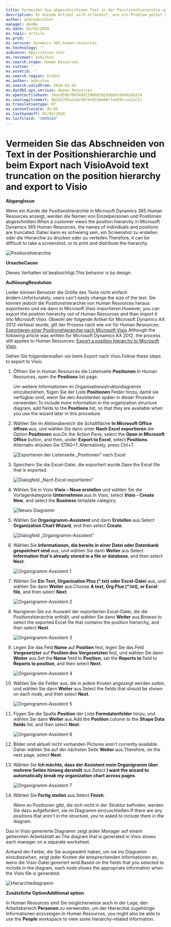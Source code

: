 ```yaml
---
title: Vermeiden Sie abgeschnittenen Text in der Positionshierarchie und beim Exportieren in Visio
description: In diesem Artikel wird erläutert, wie ein Problem gelöst wird, bei dem Namen von Einzelpersonen und Positionen abgeschnitten werden, wenn Kunden die Positionshierarchie in Microsoft Dynamics 365 Human Resources anzeigen. Das Abschneiden von Text erschwert das Erstellen von Screenshots oder das Drucken der Hierarchie.
author: andreabichsel
manager: AnnBe
ms.date: 02/03/2020
ms.topic: article
ms.prod: ''
ms.service: dynamics-365-human-resources
ms.technology: ''
audience: Application User
ms.reviewer: anbichse
ms.search.scope: Human Resources
ms.custom: ''
ms.assetid: ''
ms.search.region: Global
ms.author: anbichse
ms.search.validFrom: 2020-02-03
ms.dyn365.ops.version: Human Resources
ms.openlocfilehash: 39ac850b70974dd15906039293bb6c60492da324
ms.sourcegitcommit: 40163705a134c9874fd33be80c7ae59ccce22c21
ms.translationtype: HT
ms.contentlocale: de-DE
ms.lasthandoff: 02/03/2020
ms.locfileid: "3009164"
---
```

# <a name="avoid-text-truncation-on-the-position-hierarchy-and-export-to-visio"></a><span data-ttu-id="f5a22-104">Vermeiden Sie das Abschneiden von Text in der Positionshierarchie und beim Export nach Visio</span><span class="sxs-lookup"><span data-stu-id="f5a22-104">Avoid text truncation on the position hierarchy and export to Visio</span></span>

<span data-ttu-id="f5a22-105">**Abgang**</span><span class="sxs-lookup"><span data-stu-id="f5a22-105">**Issue**</span></span>

<span data-ttu-id="f5a22-106">Wenn ein Kunde die Positionshierarchie in Microsoft Dynamics 365 Human Resources anzeigt, werden die Namen von Einzelpersonen und Positionen abgeschnitten.</span><span class="sxs-lookup"><span data-stu-id="f5a22-106">When a customer views the position hierarchy in Microsoft Dynamics 365 Human Resources, the names of individuals and positions are truncated.</span></span> <span data-ttu-id="f5a22-107">Daher kann es schwierig sein, ein Screenshot zu erstellen oder die Hierarchie zu drucken oder zu verteilen.</span><span class="sxs-lookup"><span data-stu-id="f5a22-107">Therefore, it can be difficult to take a screenshot, or to print and distribute the hierarchy.</span></span>

![Positionshierarchie](media/position-h.png)

<span data-ttu-id="f5a22-109">**Ursache**</span><span class="sxs-lookup"><span data-stu-id="f5a22-109">**Cause**</span></span>

<span data-ttu-id="f5a22-110">Dieses Verhalten ist beabsichtigt.</span><span class="sxs-lookup"><span data-stu-id="f5a22-110">This behavior is by design.</span></span>

<span data-ttu-id="f5a22-111">**Auflösung**</span><span class="sxs-lookup"><span data-stu-id="f5a22-111">**Resolution**</span></span>

<span data-ttu-id="f5a22-112">Leider können Benutzer die Größe des Texts nicht einfach ändern.</span><span class="sxs-lookup"><span data-stu-id="f5a22-112">Unfortunately, users can't easily change the size of the text.</span></span> <span data-ttu-id="f5a22-113">Sie können jedoch die Positionshierarchie von Human Resources heraus exportieren und sie dann in Microsoft Visio importieren.</span><span class="sxs-lookup"><span data-stu-id="f5a22-113">However, you can export the position hierarchy out of Human Resources and then import it into Microsoft Visio.</span></span> <span data-ttu-id="f5a22-114">Obwohl der folgende Artikel für Microsoft Dynamics AX 2012 verfasst wurde, gilt der Prozess nach wie vor für Human Resources: [Exportieren einer Positionshierarchie nach Microsoft Visio](https://docs.microsoft.com/dynamicsax-2012/appuser-itpro/export-a-position-hierarchy-to-microsoft-visio).</span><span class="sxs-lookup"><span data-stu-id="f5a22-114">Although the following article was written for Microsoft Dynamics AX 2012, the process still applies to Human Resources: [Export a position hierarchy to Microsoft Visio](https://docs.microsoft.com/dynamicsax-2012/appuser-itpro/export-a-position-hierarchy-to-microsoft-visio).</span></span>

<span data-ttu-id="f5a22-115">Gehen Sie folgendermaßen vor beim Export nach Visio.</span><span class="sxs-lookup"><span data-stu-id="f5a22-115">Follow these steps to export to Visio.</span></span>

1. <span data-ttu-id="f5a22-116">Öffnen Sie in Human Resources die Listenseite **Positionen**.</span><span class="sxs-lookup"><span data-stu-id="f5a22-116">In Human Resources, open the **Positions** list page.</span></span>

    <span data-ttu-id="f5a22-117">Um weitere Informationen im Organisationsstrukturdiagramm einzubeziehen, fügen Sie der Liste **Positionen** Felder hinzu, damit sie verfügbar sind, wenn Sie den Assistenten später in dieser Prozedur verwenden.</span><span class="sxs-lookup"><span data-stu-id="f5a22-117">To include more information in the organization structure diagram, add fields to the **Positions** list, so that they are available when you use the wizard later in this procedure.</span></span>

2. <span data-ttu-id="f5a22-118">Wählen Sie im Aktionsbereich die Schaltfläche **In Microsoft Office öffnen** aus, und wählen Sie dann unter **Nach Excel exportieren** die Option **Positionen** aus.</span><span class="sxs-lookup"><span data-stu-id="f5a22-118">On the Action Pane, select the **Open in Microsoft Office** button, and then, under **Export to Excel**, select **Positions**.</span></span> <span data-ttu-id="f5a22-119">Alternativ drücken Sie STRG+T.</span><span class="sxs-lookup"><span data-stu-id="f5a22-119">Alternatively, press Ctrl+T.</span></span>

    ![Exportieren der Listenseite „Positionen” nach Excel](media/org-admin.png)

3. <span data-ttu-id="f5a22-121">Speichern Sie die Excel-Datei, die exportiert wurde.</span><span class="sxs-lookup"><span data-stu-id="f5a22-121">Save the Excel file that is exported.</span></span>

    ![Dialogfeld „Nach Excel exportieren”](media/export-excel.png)

4. <span data-ttu-id="f5a22-123">Wählen Sie in Visio **Visio – Neue erstellen** und wählen Sie die Vorlagenkategorie **Unternehmen** aus.</span><span class="sxs-lookup"><span data-stu-id="f5a22-123">In Visio, select **Visio - Create New**, and select the **Business** template category.</span></span>

    ![Neues Diagramm](media/new.png)

5. <span data-ttu-id="f5a22-125">Wählen Sie **Organigramm-Assistent** und dann **Erstellen** aus.</span><span class="sxs-lookup"><span data-stu-id="f5a22-125">Select **Organization Chart Wizard**, and then select **Create**.</span></span>

    ![Dialogfeld „Organigramm-Assistent”](media/orgchart-wizard.png)

6. <span data-ttu-id="f5a22-127">Wählen Sie **Informationen, die bereits in einer Datei oder Datenbank gespeichert sind** aus, und wählen Sie dann **Weiter** aus.</span><span class="sxs-lookup"><span data-stu-id="f5a22-127">Select **Information that's already stored in a file or database**, and then select **Next**.</span></span>

    ![Organigramm-Assistent 1](media/orgchart-wizard7.png)

7. <span data-ttu-id="f5a22-129">Wählen Sie **Ein Text, Organisation Plus (\*.txt) oder Excel-Datei** aus, und wählen Sie dann **Weiter** aus.</span><span class="sxs-lookup"><span data-stu-id="f5a22-129">Choose **A text, Org Plus (\*.txt), or Excel file**, and then select **Next**.</span></span>

    ![Organigramm-Assistent 2](media/orgchart-wizard3.png)

8. <span data-ttu-id="f5a22-131">Navigieren Sie zur Auswahl der exportierten Excel-Datei, die die Positionshierarchie enthält, und wählen Sie dann **Weiter** aus.</span><span class="sxs-lookup"><span data-stu-id="f5a22-131">Browse to select the exported Excel file that contains the position hierarchy, and then select **Next**.</span></span>

    ![Organigramm-Assistent 3](media/orgchart-wizard2.png)

9. <span data-ttu-id="f5a22-133">Legen Sie das Feld **Name** auf **Position** fest, legen Sie das Feld **Vorgesetzter** auf **Position des Vorgesetzten** fest, und wählen Sie dann **Weiter** aus.</span><span class="sxs-lookup"><span data-stu-id="f5a22-133">Set the **Name** field to **Position**, set the **Reports to** field to **Reports to position**, and then select **Next**.</span></span>

    ![Organigramm-Assistent 4](media/orgchart-wizard1.png)

10. <span data-ttu-id="f5a22-135">Wählen Sie die Felder aus, die in jedem Knoten angezeigt werden sollen, und wählen Sie dann **Weiter** aus.</span><span class="sxs-lookup"><span data-stu-id="f5a22-135">Select the fields that should be shown on each node, and then select **Next**.</span></span>

    ![Organigramm-Assistent 5](media/orgchart-wizard5.png)

11. <span data-ttu-id="f5a22-137">Fügen Sie die Spalte **Position** der Liste **Formdatenfelder** hinzu, und wählen Sie dann **Weiter** aus.</span><span class="sxs-lookup"><span data-stu-id="f5a22-137">Add the **Position** column to the **Shape Data fields** list, and then select **Next**.</span></span>

    ![Organigramm-Assistent 6](media/orgchart-wizard6.png)

12. <span data-ttu-id="f5a22-139">Bilder sind aktuell nicht vorhanden.</span><span class="sxs-lookup"><span data-stu-id="f5a22-139">Pictures aren't currently available.</span></span> <span data-ttu-id="f5a22-140">Daher wählen Sie auf der nächsten Seite **Weiter** aus.</span><span class="sxs-lookup"><span data-stu-id="f5a22-140">Therefore, on the next page, select **Next**.</span></span>
13. <span data-ttu-id="f5a22-141">Wählen Sie **Ich möchte, dass der Assistent mein Organigramm über mehrere Seiten hinweg darstellt** aus.</span><span class="sxs-lookup"><span data-stu-id="f5a22-141">Select **I want the wizard to automatically break my organization chart across pages**.</span></span>

    ![Organigramm-Assistent 7](media/orgchart-wizard4.png)

14. <span data-ttu-id="f5a22-143">Wählen Sie **Fertig stellen** aus.</span><span class="sxs-lookup"><span data-stu-id="f5a22-143">Select **Finish**.</span></span>

    <span data-ttu-id="f5a22-144">Wenn es Positionen gibt, die sich nicht in der Struktur befinden, werden Sie dazu aufgefordert, sie im Diagramm einzuschließen.</span><span class="sxs-lookup"><span data-stu-id="f5a22-144">If there are any positions that aren't in the structure, you're asked to include them in the diagram.</span></span>

<span data-ttu-id="f5a22-145">Das in Visio generierte Diagramm zeigt jeden Manager auf einem getrennten Arbeitsblatt an.</span><span class="sxs-lookup"><span data-stu-id="f5a22-145">The diagram that is generated in Visio shows each manager on a separate worksheet.</span></span>

<span data-ttu-id="f5a22-146">Anhand der Felder, die Sie ausgewählt haben, um sie ins Diagramm einzubeziehen, zeigt jeder Knoten die entsprechenden Informationen an, wenn die Visio-Datei generiert wird.</span><span class="sxs-lookup"><span data-stu-id="f5a22-146">Based on the fields that you selected to include in the diagram, each node shows the appropriate information when the Visio file is generated.</span></span>

![Hierarchiediagramm](media/hierarchy.png)

<span data-ttu-id="f5a22-148">**Zusätzliche Option**</span><span class="sxs-lookup"><span data-stu-id="f5a22-148">**Additional option**</span></span>

<span data-ttu-id="f5a22-149">In Human Resources sind Sie möglicherweise auch in der Lage, den Arbeitsbereich **Personen** zu verwenden, um der Hierarchie zugehörige Informationen anzuzeigen.</span><span class="sxs-lookup"><span data-stu-id="f5a22-149">In Human Resources, you might also be able to use the **People** workspace to view some hierarchy-related information.</span></span>
